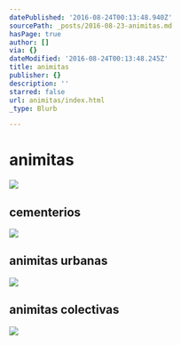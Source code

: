 ```yaml
---
datePublished: '2016-08-24T00:13:48.940Z'
sourcePath: _posts/2016-08-23-animitas.md
hasPage: true
author: []
via: {}
dateModified: '2016-08-24T00:13:48.245Z'
title: animitas
publisher: {}
description: ''
starred: false
url: animitas/index.html
_type: Blurb

---
```

# animitas
![](https://the-grid-user-content.s3-us-west-2.amazonaws.com/cddd3fe4-9991-4bf4-b62c-6797b858d3dc.jpg)

## cementerios
![](https://the-grid-user-content.s3-us-west-2.amazonaws.com/31c01860-7382-4e71-ba71-b4cfb1a7a0af.jpg)

## animitas urbanas
![](https://the-grid-user-content.s3-us-west-2.amazonaws.com/98442f1e-1e1a-447d-8991-0636261fffb9.jpg)

## animitas colectivas
![](https://the-grid-user-content.s3-us-west-2.amazonaws.com/cbb805aa-5178-4de7-8ae6-25d44cfac902.jpg)